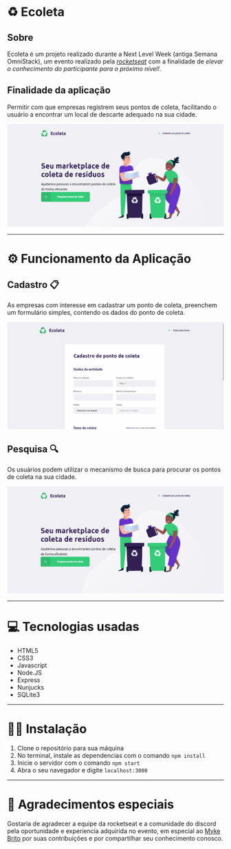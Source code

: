 # ♻ Ecoleta


## Sobre
Ecoleta é um projeto realizado durante a Next Level Week (antiga Semana OmniStack), um evento realizado pela [*rocketseat*](https://rocketseat.com.br/) com a finalidade de *elevar o conhecimento do participante para o próximo nível!*.

## Finalidade da aplicação
Permitir com que empresas registrem seus pontos de coleta, facilitando o usuário a encontrar um local de descarte adequado na sua cidade.

![index-ecoleta](images/home-page.png)

---

# ⚙️ Funcionamento da Aplicação
## Cadastro 📋
As empresas com interesse em cadastrar um ponto de coleta, preenchem um formulário simples, contendo os dados do ponto de coleta.

![form-demonstration](images/form-demonstration.gif)

## Pesquisa 🔍
Os usuários podem utilizar o mecanismo de busca para procurar os pontos de coleta na sua cidade.

![search-feature](images/search-feature.gif)

---

# 💻 Tecnologias usadas

* HTML5
* CSS3
* Javascript
* Node.JS
* Express
* Nunjucks
* SQLite3

---

# 👨‍💻 Instalação

1. Clone o repositório para sua máquina
2. No terminal, instale as dependencias com o comando `npm install`
3. Inicie o servidor com o comando `npm start`
4. Abra o seu navegador e digite `localhost:3000`

---

# :rocket: Agradecimentos especiais

Gostaria de agradecer a equipe da rocketseat e a comunidade do discord pela oportunidade e experiencia adquirida no evento, em especial ao [Myke Brito](https://twitter.com/maykbrito) por suas contribuições e por compartilhar seu conhecimento conosco.

